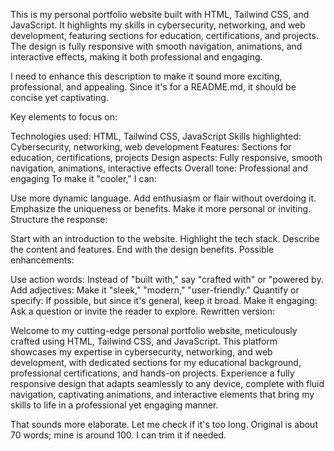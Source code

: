 This is my personal portfolio website built with HTML, Tailwind CSS, and JavaScript. It highlights my skills in cybersecurity, networking, and web development, featuring sections for education, certifications, and projects. The design is fully responsive with smooth navigation, animations, and interactive effects, making it both professional and engaging.

I need to enhance this description to make it sound more exciting, professional, and appealing. Since it's for a README.md, it should be concise yet captivating.

Key elements to focus on:

Technologies used: HTML, Tailwind CSS, JavaScript
Skills highlighted: Cybersecurity, networking, web development
Features: Sections for education, certifications, projects
Design aspects: Fully responsive, smooth navigation, animations, interactive effects
Overall tone: Professional and engaging
To make it "cooler," I can:

Use more dynamic language.
Add enthusiasm or flair without overdoing it.
Emphasize the uniqueness or benefits.
Make it more personal or inviting.
Structure the response:

Start with an introduction to the website.
Highlight the tech stack.
Describe the content and features.
End with the design benefits.
Possible enhancements:

Use action words: Instead of "built with," say "crafted with" or "powered by.
Add adjectives: Make it "sleek," "modern," "user-friendly."
Quantify or specify: If possible, but since it's general, keep it broad.
Make it engaging: Ask a question or invite the reader to explore.
Rewritten version:

Welcome to my cutting-edge personal portfolio website, meticulously crafted using HTML, Tailwind CSS, and JavaScript. This platform showcases my expertise in cybersecurity, networking, and web development, with dedicated sections for my educational background, professional certifications, and hands-on projects. Experience a fully responsive design that adapts seamlessly to any device, complete with fluid navigation, captivating animations, and interactive elements that bring my skills to life in a professional yet engaging manner.

That sounds more elaborate. Let me check if it's too long. Original is about 70 words; mine is around 100. I can trim it if needed.

